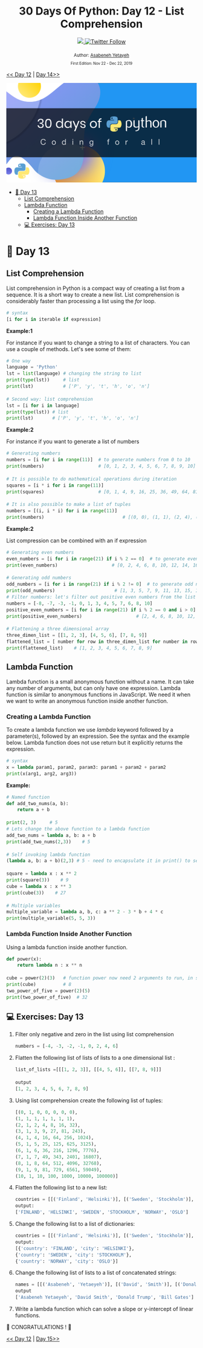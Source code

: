 <div align="center">
  <h1> 30 Days Of Python: Day 12 - List Comprehension</h1>
  <a class="header-badge" target="_blank" href="https://www.linkedin.com/in/asabeneh/">
  <img src="https://img.shields.io/badge/style--5eba00.svg?label=LinkedIn&logo=linkedin&style=social">
  </a>
  <a class="header-badge" target="_blank" href="https://twitter.com/Asabeneh">
  <img alt="Twitter Follow" src="https://img.shields.io/twitter/follow/asabeneh?style=social">
  </a>

<sub>Author:
<a href="https://www.linkedin.com/in/asabeneh/" target="_blank">Asabeneh Yetayeh</a><br>
<small> First Edition: Nov 22 - Dec 22, 2019</small>
</sub>

</div>
</div>

[<< Day 12](../12_Day/12_module.md) | [Day 14>>](../14_Day/14_higher_order_function.md)

![30DaysOfPython](../images/30DaysOfPython_banner3@2x.png)

- [📘 Day 13](#%f0%9f%93%98-day-13)
  - [List Comprehension](#list-comprehension)
  - [Lambda Function](#lambda-function)
    - [Creating a Lambda Function](#creating-a-lambda-function)
    - [Lambda Function Inside Another Function](#lambda-function-inside-another-function)
  - [💻 Exercises: Day 13](#%f0%9f%92%bb-exercises-day-13)

# 📘 Day 13

## List Comprehension

List comprehension in Python is a compact way of creating a list from a sequence. It is a short way to create a new list. List comprehension is considerably faster than processing a list using the _for_ loop.

```py
# syntax
[i for i in iterable if expression]
```

**Example:1**

For instance if you want to change a string to a list of characters. You can use a couple of methods. Let's see some of them:

```py
# One way
language = 'Python'
lst = list(language) # changing the string to list
print(type(lst))     # list
print(lst)           # ['P', 'y', 't', 'h', 'o', 'n']

# Second way: list comprehension
lst = [i for i in language]
print(type(lst)) # list
print(lst)       # ['P', 'y', 't', 'h', 'o', 'n']

```

**Example:2**

For instance if you want to generate a list of numbers

```py
# Generating numbers
numbers = [i for i in range(11)]  # to generate numbers from 0 to 10
print(numbers)                    # [0, 1, 2, 3, 4, 5, 6, 7, 8, 9, 10]

# It is possible to do mathematical operations during iteration
squares = [i * i for i in range(11)]
print(squares)                    # [0, 1, 4, 9, 16, 25, 36, 49, 64, 81, 100]

# It is also possible to make a list of tuples
numbers = [(i, i * i) for i in range(11)]
print(numbers)                             # [(0, 0), (1, 1), (2, 4), (3, 9), (4, 16), (5, 25)]

```

**Example:2**

List compression can be combined with an if expression

```py
# Generating even numbers
even_numbers = [i for i in range(21) if i % 2 == 0]  # to generate even numbers list in range 0 to 21
print(even_numbers)                    # [0, 2, 4, 6, 8, 10, 12, 14, 16, 18, 20]

# Generating odd numbers
odd_numbers = [i for i in range(21) if i % 2 != 0]  # to generate odd numbers in range 0 to 21
print(odd_numbers)                      # [1, 3, 5, 7, 9, 11, 13, 15, 17, 19]
# Filter numbers: let's filter out positive even numbers from the list below
numbers = [-8, -7, -3, -1, 0, 1, 3, 4, 5, 7, 6, 8, 10]
positive_even_numbers = [i for i in range(21) if i % 2 == 0 and i > 0]
print(positive_even_numbers)                    # [2, 4, 6, 8, 10, 12, 14, 16, 18, 20]

# Flattening a three dimensional array
three_dimen_list = [[1, 2, 3], [4, 5, 6], [7, 8, 9]]
flattened_list = [ number for row in three_dimen_list for number in row]
print(flattened_list)    # [1, 2, 3, 4, 5, 6, 7, 8, 9]
```

## Lambda Function

Lambda function is a small anonymous function without a name. It can take any number of arguments, but can only have one expression. Lambda function is similar to anonymous functions in JavaScript. We need it when we want to write an anonymous function inside another function.

### Creating a Lambda Function

To create a lambda function we use _lambda_ keyword followed by a parameter(s), followed by an expression. See the syntax and the example below. Lambda function does not use return but it explicitly returns the expression.

```py
# syntax
x = lambda param1, param2, param3: param1 + param2 + param2
print(x(arg1, arg2, arg3))
```

**Example:**

```py
# Named function
def add_two_nums(a, b):
    return a + b

print(2, 3)     # 5
# Lets change the above function to a lambda function
add_two_nums = lambda a, b: a + b
print(add_two_nums(2,3))    # 5

# Self invoking lambda function
(lambda a, b: a + b)(2,3) # 5 - need to encapsulate it in print() to see the result in the console

square = lambda x : x ** 2
print(square(3))    # 9
cube = lambda x : x ** 3
print(cube(3))    # 27

# Multiple variables
multiple_variable = lambda a, b, c: a ** 2 - 3 * b + 4 * c
print(multiple_variable(5, 5, 3))
```

### Lambda Function Inside Another Function

Using a lambda function inside another function.

```py
def power(x):
    return lambda n : x ** n

cube = power(2)(3)   # function power now need 2 arguments to run, in separate rounded brackets
print(cube)          # 8
two_power_of_five = power(2)(5) 
print(two_power_of_five)  # 32
```

## 💻 Exercises: Day 13

1. Filter only negative and zero in the list using list comprehension
   ```py
   numbers = [-4, -3, -2, -1, 0, 2, 4, 6]
   ```
2. Flatten the following list of lists of lists to a one dimensional list :

   ```py
   list_of_lists =[[[1, 2, 3]], [[4, 5, 6]], [[7, 8, 9]]]

   output
   [1, 2, 3, 4, 5, 6, 7, 8, 9]
   ```

3. Using list comprehension create the following list of tuples:
   ```py
   [(0, 1, 0, 0, 0, 0, 0),
   (1, 1, 1, 1, 1, 1, 1),
   (2, 1, 2, 4, 8, 16, 32),
   (3, 1, 3, 9, 27, 81, 243),
   (4, 1, 4, 16, 64, 256, 1024),
   (5, 1, 5, 25, 125, 625, 3125),
   (6, 1, 6, 36, 216, 1296, 7776),
   (7, 1, 7, 49, 343, 2401, 16807),
   (8, 1, 8, 64, 512, 4096, 32768),
   (9, 1, 9, 81, 729, 6561, 59049),
   (10, 1, 10, 100, 1000, 10000, 100000)]
   ```
4. Flatten the following list to a new list:
   ```py
   countries = [[('Finland', 'Helsinki')], [('Sweden', 'Stockholm')], [('Norway', 'Oslo')]]
   output:
   ['FINLAND', 'HELSINKI', 'SWEDEN', 'STOCKHOLM', 'NORWAY', 'OSLO']
   ```
5. Change the following list to a list of dictionaries:
   ```py
   countries = [[('Finland', 'Helsinki')], [('Sweden', 'Stockholm')], [('Norway', 'Oslo')]]
   output:
   [{'country': 'FINLAND', 'city': 'HELSINKI'},
   {'country': 'SWEDEN', 'city': 'STOCKHOLM'},
   {'country': 'NORWAY', 'city': 'OSLO'}]
   ```
6. Change the following list of lists to a list of concatenated strings:
   ```py
   names = [[('Asabeneh', 'Yetaeyeh')], [('David', 'Smith')], [('Donald', 'Trump')], [('Bill', 'Gates')]]
   output
   ['Asabeneh Yetaeyeh', 'David Smith', 'Donald Trump', 'Bill Gates']
   ```
7. Write a lambda function which can solve a slope or y-intercept of linear functions.

🎉 CONGRATULATIONS ! 🎉

[<< Day 12](../13_Day/13_list_comprehension.md) | [Day 15>>](../15_Day/15_python_type_error.md)
